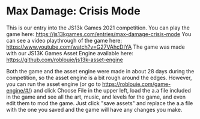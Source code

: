 # Max Damage: Crisis Mode

This is our entry into the JS13k Games 2021 competition.
You can play the game here: https://js13kgames.com/entries/max-damage-crisis-mode
You can see a video playthrough of the game here: https://www.youtube.com/watch?v=G27VAhcDIYA
The game was made with our JS13K Games Asset Engine available here: https://github.com/roblouie/js13k-asset-engine

Both the game and the asset engine were made in about 28 days during the competition, so the asset engine is a bit rough around the edges. 
However, you can run the asset engine (or go to https://roblouie.com/game-engine/#/) and click Choose File in the upper left, load the a.a file included in the game
and see all the art, music, and levels for the game, and even edit them to mod the game. Just click "save assets" and replace the a.a file with the one you saved
and the game will have any changes you make.

